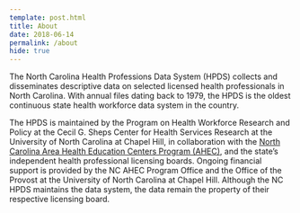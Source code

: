```yaml
---
template: post.html
title: About
date: 2018-06-14
permalink: /about
hide: true
---
```

  <p>The North Carolina Health Professions Data System (HPDS) collects and disseminates descriptive data on selected licensed health professionals in North Carolina.  With annual files dating back to 1979, the HPDS is the oldest continuous state health workforce data system in the country.</p><p>The HPDS is maintained by the Program on Health Workforce Research and Policy at the Cecil G. Sheps Center for Health Services Research at the University of North Carolina at Chapel Hill, in collaboration with the <a href="https://www.ncahec.net/">North Carolina Area Health Education Centers Program (AHEC)</a>, and the state’s independent health professional licensing boards. Ongoing financial support is provided by the NC AHEC Program Office and the Office of the Provost at the University of North Carolina at Chapel Hill.  Although the NC HPDS maintains the data system, the data remain the property of their respective licensing board.
</p>
